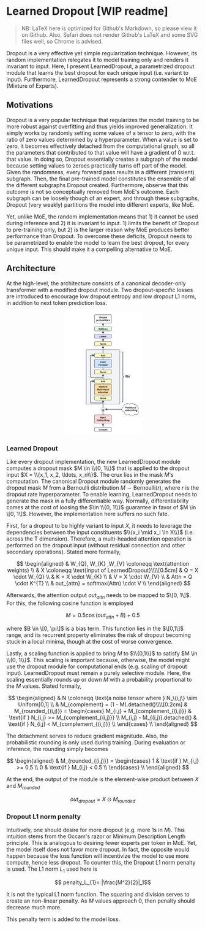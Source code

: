 # Learned Dropout [WIP readme]
> NB: LaTeX here is optimized for Github's Markdown, so please view it on Github. Also, Safari does not render Github's LaTeX and some SVG files well, so Chrome is advised.

Dropout is a very effective yet simple regularization technique. However, its random implementation relegates it to model training only and renders it invariant to input. Here, I present LearnedDropout, a parametrized dropout module that learns the best dropout for each unique input (i.e. variant to input). Furthermore, LearnedDropout represents a strong contender to MoE (Mixture of Experts).

## Motivations

Dropout is a very popular technique that regularizes the model training to be more robust against overfitting and thus yields improved generalization. It simply works by randomly setting some values of a tensor to zero, with the ratio of zero values determined by a hyperparameter. When a value is set to zero, it becomes effectively detached from the computational graph, so all the parameters that contributed to that value will have a gradient of 0 w.r.t. that value. In doing so, Dropout essentially creates a subgraph of the model because setting values to zeroes practically turns off part of the model. Given the randomness, every forward pass results in a different (transient) subgraph. Then, the final pre-trained model constitutes the ensemble of all the different subgraphs Dropout created. Furthermore, observe that this outcome is not so conceptually removed from MoE's outcome. Each subgraph can be loosely though of an expert, and through these subgraphs, Dropout (very weakly) partitions the model into different experts, like MoE.

Yet, unlike MoE, the random implementation means that 1) it cannot be used during inference and 2) it is invariant to input. 1) limits the benefit of Dropout to pre-training only, but 2) is the larger reason why MoE produces better performance than Dropout. To overcome these deficits, Dropout needs to be parametrized to enable the model to learn the best dropout, for every unique input. This should make it a compelling alternative to MoE.

## Architecture

At the high-level, the architecture consists of a canonical decoder-only transformer with a modified dropout module. Two dropout-specific losses are introduced to encourage low dropout entropy and low dropout L1 norm, in addition to next token prediction loss.

<div align="center">
  <img src="assets/decoder_diagram.svg" alt="sdasd" width="40%">
</div>

### Learned Dropout

Like every dropout implementation, the new LearnedDropout module computes a dropout mask $M \in \\{0, 1\\}$ that is applied to the dropout input $X = \\{x_1, x_2, \ldots, x_n\\}$. The crux lies in the mask $M$'s computation. The canonical Dropout module randomly generates the dropout mask $M$ from a Bernoulli distribution $M \sim \text{Bernoulli}(r)$, where $r$ is the dropout rate hyperparameter. To enable learning, LearnedDropout needs to generate the mask in a fully differentiable way. Normally, differentiability comes at the cost of loosing the $\in \\{0, 1\\}$ guarantee in favor of $M \in \[0, 1\]$. However, the implementation here suffers no such fate.

First, for a dropout to be highly variant to input $X$, it needs to leverage the dependencies between the input constituents $\\{x_i \mid x_i \in X\\}$ (i.e. across the T dimension). Therefore, a multi-headed attention operation is performed on the dropout input (without residual connection and other secondary operations). Stated more formally,

$$
\begin{aligned}
& W_{Q}, W_{K} ,W_{V} \coloneqq \text{attention weights} \\
& X \coloneqq \text{input of LearnedDropout}\\\\[0.5cm]
& Q = X \cdot W_{Q} \\
& K = X \cdot W_{K} \\
& V = X \cdot W_{V} \\
& Attn = Q \cdot K^{T} \\
& out_{attn} = softmax(Attn) \cdot V \\
\end{aligned}
$$

Afterwards, the attention output $out_{attn}$ needs to be mapped to $\[0, 1\]$. For this, the following cosine function is employed

$$M =  0.5 \cos(out_{attn} + B) + 0.5$$

where $B \in \[0, \pi\]$ is a bias term. This function lies in the $\[0,1\]$ range, and its recurrent property eliminates the risk of dropout becoming stuck in a local minima, though at the cost of worse convergence.

Lastly, a scaling function is applied to bring $M$ to $\\{0,1\\}$ to satisfy $M \in \\{0, 1\\}$. This scaling is important because, otherwise, the model might use the dropout module for computational ends (e.g. scaling of dropout input). LearnedDropout must remain a purely selective module. Here, the scaling essentially rounds up or down $M$ with a probability proportional to the $M$ values. Stated formally,

$$
\begin{aligned}
& N \coloneqq \text{a noise tensor where } N_\{i,j\} \sim Uniform[0,1] \\
& M_{complement} =  (1 - M).detached()\\\\[0.2cm]
& M_{rounded_{(i,j)}} = 
\begin{cases} 
M_{i,j} + M_{complement_{(i,j)}}  & \text{if } N_{i,j} >= M_{complement_{(i,j)}} \\
M_{i,j} - M_{(i,j)}.detached()  & \text{if } N_{i,j} < M_{complement_{(i,j)}} \\
\end{cases} \\
\end{aligned}
$$

The detachment serves to reduce gradient magnitude. Also, the probabilistic rounding is only used during training. During evaluation or inference, the rounding simply becomes

$$
\begin{aligned}
& M_{rounded_{(i,j)}} = 
\begin{cases} 
1  & \text{if } M_{i,j} >= 0.5  \\
0  & \text{if } M_{i,j} < 0.5  \\
\end{cases} \\
\end{aligned}
$$

At the end, the output of the module is the element-wise product between $X$ and $M_{rounded}$

$$ out_{dropout} =  X \odot M_{rounded} $$

### Dropout L1 norm penalty

Intuitively, one should desire for more dropout (e.g. more 1s in $M$). This intuition stems from the Occam's razor or Minimum Description Length principle. This is analogous to desiring fewer experts per token in MoE. Yet, the model itself does not favor more dropout. In fact, the opposite would happen because the loss function will incentivize the model to use more compute, hence less dropout. To counter this, the Dropout L1 norm penalty is used. The L1 norm ${L_1}$ used here is

$$ penalty_L_{1}= |\frac{M^2}{2}|_1$$

It is not the typical L1 norm function. The squaring and division serves to create an non-linear penalty. As $M$ values approach 0, then penalty should decrease much more. 

This penalty term is added to the model loss.